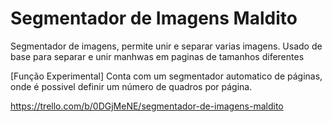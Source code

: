 # Segmentador de Imagens Maldito
Segmentador de imagens, permite unir e separar varias imagens.
Usado de base para separar e unir manhwas em paginas de tamanhos diferentes

[Função Experimental] Conta com um segmentador automatico de páginas, onde é possivel definir um número de quadros por página.

https://trello.com/b/0DGjMeNE/segmentador-de-imagens-maldito
